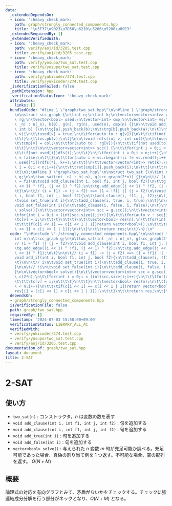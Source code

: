 ```yaml
---
data:
  _extendedDependsOn:
  - icon: ':heavy_check_mark:'
    path: graph/strongly_connected_components.hpp
    title: "\u5F37\u9023\u7D50\u6210\u5206\u5206\u89E3"
  _extendedRequiredBy: []
  _extendedVerifiedWith:
  - icon: ':heavy_check_mark:'
    path: verify/aoj/id/3205.test.cpp
    title: verify/aoj/id/3205.test.cpp
  - icon: ':heavy_check_mark:'
    path: verify/yosupo/two_sat.test.cpp
    title: verify/yosupo/two_sat.test.cpp
  - icon: ':heavy_check_mark:'
    path: verify/yukicoder/274.test.cpp
    title: verify/yukicoder/274.test.cpp
  _isVerificationFailed: false
  _pathExtension: hpp
  _verificationStatusIcon: ':heavy_check_mark:'
  attributes:
    links: []
  bundledCode: "#line 1 \"graph/two_sat.hpp\"\n\n#line 1 \"graph/strongly_connected_components.hpp\"\
    \n\nstruct scc_graph {\n\tint n;\n\tint k;\n\tvector<vector<int>> g;\n\tvector<vector<int>>\
    \ rg;\n\tvector<bool> used;\n\tvector<int> cmp;\n\tvector<int> vs;\n\n\tscc_graph(int\
    \ _n) : n(_n), k(0), g(n), rg(n), used(n), cmp(n) {}\n\n\tvoid add_edge(int a,\
    \ int b) {\n\t\tg[a].push_back(b);\n\t\trg[b].push_back(a);\n\t}\n\n\tvoid dfs(int\
    \ v){\n\t\tused[v] = true;\n\t\tfor(auto to : g[v]){\n\t\t\tif(not used[to])dfs(to);\n\
    \t\t}\n\t\tvs.pb(v);\n\t}\n\n\tvoid rdfs(int v, int col){\n\t\tused[v] = true;\n\
    \t\tcmp[v] = col;\n\t\tfor(auto to : rg[v]){\n\t\t\tif(not used[to])rdfs(to, col);\n\
    \t\t}\n\t}\n\n\tvector<vector<int>> scc() {\n\t\tfor(int i = 0;i < n;i++){\n\t\
    \t\tif(not used[i])dfs(i);\n\t\t}\n\t\tfor(int i = 0;i < n;i++){\n\t\t\tused[i]\
    \ = false;\n\t\t}\n\t\tfor(auto i = vs.rbegin();i != vs.rend();i++){\n\t\t\tif(not\
    \ used[*i])rdfs(*i, k++);\n\t\t}\n\t\tvector<vector<int>> ret(k);\n\t\tfor(int\
    \ i = 0;i < n;i++){\n\t\t\tret[cmp[i]].push_back(i);\n\t\t}\n\t\treturn ret;\n\
    \t}\n};\n#line 3 \"graph/two_sat.hpp\"\n\nstruct two_sat {\n\tint n;\n\tscc_graph\
    \ g;\n\n\ttwo_sat(int _n) : n(_n), g(scc_graph(2*n)) {}\n\n\t// (i = f1) || (j\
    \ = f2)\n\tvoid add_clause(int i, bool f1, int j, bool f2){\n\t\tg.add_edge((i\
    \ << 1) ^ !f1, (j << 1) ^ f2);\n\t\tg.add_edge((j << 1) ^ !f2, (i << 1) ^ f1);\n\
    \t}\n\n\t// (i = f1) -> (j = f2) <=> (1 = !f1) || (j = f2)\n\tvoid add_if(int\
    \ i, bool f1, int j, bool f2){\n\t\tadd_clause(i, !f1, j, f2);\n\t}\n\n\t// i\n\
    \tvoid set_true(int i){\n\t\tadd_clause(i, true, i, true);\n\t}\n\n\t// !i\n\t\
    void set_false(int i){\n\t\tadd_clause(i, false, i, false);\n\t}\n\n\tvector<bool>\
    \ solve(){\n\t\tvector<vector<int>> scc = g.scc();\n\t\tvector<int> c(2*n);\n\t\
    \tfor(int i = 0;i < (int)scc.size();i++){\n\t\t\tfor(auto v : scc[i]){\n\t\t\t\
    \tc[v] = i;\n\t\t\t}\n\t\t}\n\t\tvector<bool> res(n);\n\t\tfor(int i = 0;i < n;i++){\n\
    \t\t\tif(c[i << 1] == c[i << 1 | 1])return vector<bool>();\n\t\t\tres[i] = (c[i\
    \ << 1] < c[i << 1 | 1]);\n\t\t}\n\t\treturn res;\n\t}\n};\n"
  code: "\n#include \"./strongly_connected_components.hpp\"\n\nstruct two_sat {\n\t\
    int n;\n\tscc_graph g;\n\n\ttwo_sat(int _n) : n(_n), g(scc_graph(2*n)) {}\n\n\t\
    // (i = f1) || (j = f2)\n\tvoid add_clause(int i, bool f1, int j, bool f2){\n\t\
    \tg.add_edge((i << 1) ^ !f1, (j << 1) ^ f2);\n\t\tg.add_edge((j << 1) ^ !f2, (i\
    \ << 1) ^ f1);\n\t}\n\n\t// (i = f1) -> (j = f2) <=> (1 = !f1) || (j = f2)\n\t\
    void add_if(int i, bool f1, int j, bool f2){\n\t\tadd_clause(i, !f1, j, f2);\n\
    \t}\n\n\t// i\n\tvoid set_true(int i){\n\t\tadd_clause(i, true, i, true);\n\t\
    }\n\n\t// !i\n\tvoid set_false(int i){\n\t\tadd_clause(i, false, i, false);\n\t\
    }\n\n\tvector<bool> solve(){\n\t\tvector<vector<int>> scc = g.scc();\n\t\tvector<int>\
    \ c(2*n);\n\t\tfor(int i = 0;i < (int)scc.size();i++){\n\t\t\tfor(auto v : scc[i]){\n\
    \t\t\t\tc[v] = i;\n\t\t\t}\n\t\t}\n\t\tvector<bool> res(n);\n\t\tfor(int i = 0;i\
    \ < n;i++){\n\t\t\tif(c[i << 1] == c[i << 1 | 1])return vector<bool>();\n\t\t\t\
    res[i] = (c[i << 1] < c[i << 1 | 1]);\n\t\t}\n\t\treturn res;\n\t}\n};\n"
  dependsOn:
  - graph/strongly_connected_components.hpp
  isVerificationFile: false
  path: graph/two_sat.hpp
  requiredBy: []
  timestamp: '2024-07-03 15:50:00+09:00'
  verificationStatus: LIBRARY_ALL_AC
  verifiedWith:
  - verify/yukicoder/274.test.cpp
  - verify/yosupo/two_sat.test.cpp
  - verify/aoj/id/3205.test.cpp
documentation_of: graph/two_sat.hpp
layout: document
title: 2-SAT
---
```


# 2-SAT

## 使い方

- ``two_sat(n)`` : コンストラクタ。$n$ は変数の数を表す
- ``void add_clause(int i, int f1, int j, int f2)`` : 句を追加する
- ``void add_clause(int i, int f1, int j, int f2)`` : 句を追加する
- ``void add_true(int i)`` : 句を追加する
- ``void add_false(int i)`` : 句を追加する
- ``vector<bool> solve()`` : 与えられた $n$ 変数 $m$ 句が充足可能か調べる。充足可能であった場合、真偽の割り当て例を $1$ つ返す。不可能な場合、空の配列を返す。 $O(N+M)$

## 概要

論理式の対応を有向グラフとみて、矛盾がないかをチェックする。チェックに強連結成分分解を行う部分がネックとなり、$O(N+M)$ となる。
